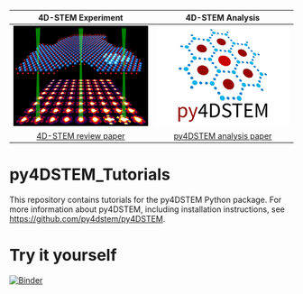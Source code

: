 
4D-STEM Experiment  |  4D-STEM Analysis
:-------------------------:|:-------------------------:
![4D-STEM schematic](images/schematic4DSTEM.png)  |  ![py4DSTEM logo](/images/py4DSTEM_logo.png)
[4D-STEM review paper](https://doi.org/10.1017/S1431927619000497) | [py4DSTEM analysis paper](https://doi.org/10.1017/S1431927621000477)

# py4DSTEM_Tutorials

This repository contains tutorials for the py4DSTEM Python package.  For more information about py4DSTEM, including installation instructions, see https://github.com/py4dstem/py4DSTEM.


# Try it yourself 
[![Binder](https://mybinder.org/badge_logo.svg)](https://mybinder.org/v2/gh/py4dstem/py4DSTEM_tutorials/binder_dev?filepath=Index.ipynb)
